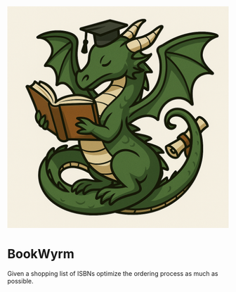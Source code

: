

![](https://github.com/LucaMacesanu/BookWyrm/blob/main/images/BookWyrm.png) 

# BookWyrm
Given a shopping list of ISBNs optimize the ordering process as much as possible.

